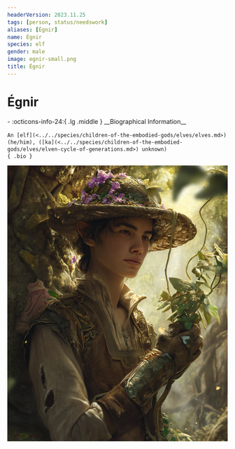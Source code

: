 ```yaml
---
headerVersion: 2023.11.25
tags: [person, status/needswork]
aliases: [Égnir]
name: Égnir
species: elf
gender: male
image: egnir-small.png
title: Égnir
---
```

# Égnir
<div class="grid cards ext-narrow-margin ext-one-column" markdown>
- :octicons-info-24:{ .lg .middle } __Biographical Information__

    An [elf](<../../species/children-of-the-embodied-gods/elves/elves.md>) (he/him), ([ka](<../../species/children-of-the-embodied-gods/elves/elven-cycle-of-generations.md>) unknown)  
    { .bio }

</div>


![Egnir](../../assets/egnir.png)